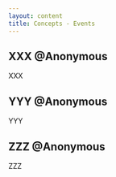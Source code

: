 ```yaml
---
layout: content
title: Concepts - Events
---
```


<div class="content-contents text-left" data-open="false" data-icon="&#xf068;,&#xf067;"><embed/></div>

## XXX @Anonymous

XXX

<div class="content-linebreak"></div>
<div class="content-image" data-url="/docs/assets/images/plato.png" data-width="200px" data-label="Concept: XXX"></div>
<div class="content-linebreak"></div>

## YYY @Anonymous

YYY

<div class="content-linebreak"></div>
<div class="content-image" data-url="/docs/assets/images/plato.png" data-width="200px" data-label="Concept: YYY"></div>
<div class="content-linebreak"></div>

## ZZZ @Anonymous

ZZZ

<div class="content-linebreak"></div>
<div class="content-image" data-url="/docs/assets/images/plato.png" data-width="200px" data-label="Concept: ZZZ"></div>
<div class="content-linebreak"></div>


